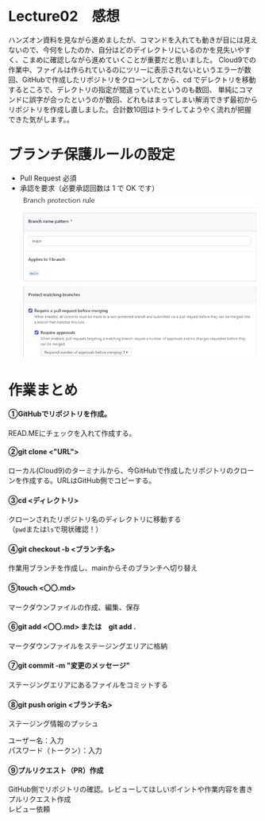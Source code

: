 # Lecture02　感想

ハンズオン資料を見ながら進めましたが、コマンドを入れても動きが目には見えないので、今何をしたのか、自分はどのデイレクトリにいるのかを見失いやすく、こまめに確認しながら進めていくことが重要だと思いました。
Cloud9での作業中、ファイルは作られているのにツリーに表示されないというエラーが数回、GitHubで作成したリポジトリをクローンしてから、cd でデレクトリを移動するところで、デレクトリの指定が間違っていたというのも数回、
単純にコマンドに誤字が合ったというのが数回、どれもはまってしまい解消できず最初からリポジトリを作成し直しました。合計数10回はトライしてようやく流れが把握できた気がします。。
# ブランチ保護ルールの設定
- Pull Request 必須
- 承認を要求（必要承認回数は 1 で OK です）
![img](/image/lecture02/rule.png)


# 作業まとめ
#### ①GitHubでリポジトリを作成。  
READ.MEにチェックを入れて作成する。
#### ②git clone <"URL">
ローカル(Cloud9)のターミナルから、今GitHubで作成したリポジトリのクローンを作成する。URLはGitHub側でコピーする。
#### ③cd <ディレクトリ>
クローンされたリポジトリ名のディレクトリに移動する  
（`pwd`または`ls`で現状確認！）
#### ④git checkout -b <ブランチ名>
作業用ブランチを作成し、mainからそのブランチへ切り替え
#### ⑤touch <〇〇.md>
マークダウンファイルの作成、編集、保存
#### ⑥git add <〇〇.md> または　git add .
マークダウンファイルをステージングエリアに格納
#### ⑦git commit -m "変更のメッセージ"　
ステージングエリアにあるファイルをコミットする
####  ⑧git push origin <ブランチ名>
ステージング情報のプッシュ  

ユーザー名：入力  
パスワード（トークン）：入力
#### ⑨プルリクエスト（PR）作成
GitHub側でリポジトリの確認。レビューしてほしいポイントや作業内容を書きプルリクエスト作成  
レビュー依頼
